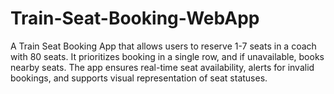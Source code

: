 # Train-Seat-Booking-WebApp
A Train Seat Booking App that allows users to reserve 1-7 seats in a coach with 80 seats. It prioritizes booking in a single row, and if unavailable, books nearby seats. The app ensures real-time seat availability, alerts for invalid bookings, and supports visual representation of seat statuses.
